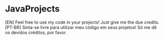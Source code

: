 # JavaProjects

[EN] Feel free to use my code in your projects! Just give me the due credits.
[PT-BR] Sinta-se livre para utilizar meu código em seus projetos! Só me dê os devidos créditos, por favor.



